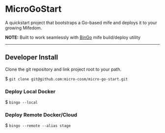 # MicroGoStart

A quickstart project that bootstraps a Go-based mife and deploys it to your growing Mifedom.

**NOTE:**  Built to work seamlessly with [BinGo](https://github.com/wejafoo/bin-go) mife build/deploy utility

----

## Developer Install

Clone the git repository and link project root to your path.

$  `git clone git@github.com:micro-cosm/micro-go-start.git`

### Deploy Local Docker

$   `bingo --local`

### Deploy Remote Docker/Cloud

$   `bingo --remote --alias stage`

